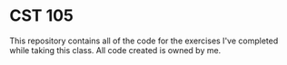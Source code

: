 # CST 105
 
This repository contains all of the code for the exercises I've completed while taking this class. All code created is owned by me.
